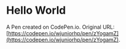 # Hello World

A Pen created on CodePen.io. Original URL: [https://codepen.io/wjuniorhp/pen/zYogamZ](https://codepen.io/wjuniorhp/pen/zYogamZ).


